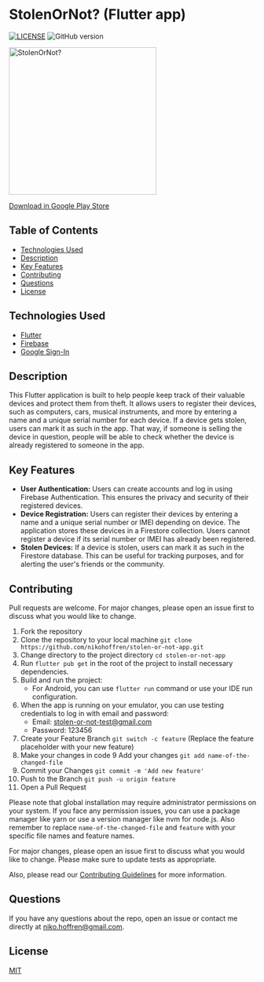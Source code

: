 # StolenOrNot? (Flutter app)

[![LICENSE](https://img.shields.io/badge/license-MIT-blue.svg)](LICENSE)
![GitHub version](https://badge.fury.io/gh/nikohoffren%2Fstolen-or-not-app.svg)

<img src="https://github.com/nikohoffren/stolen-or-not-app/blob/main/assets/images/stolen-gear-logo.jpeg?raw=true" alt="StolenOrNot?" width="300">

[Download in Google Play Store](https://play.google.com/store/apps/details?id=com.nikohoffren.stolen_gear_app)

## Table of Contents

-   [Technologies Used](#technologies-used)
-   [Description](#description)
-   [Key Features](#key-features)
-   [Contributing](#contributing)
-   [Questions](#questions)
-   [License](#license)

## Technologies Used

- [Flutter](https://flutter.dev/)
- [Firebase ](https://firebase.google.com/)
- [Google Sign-In](https://developers.google.com/identity/)

## Description

This Flutter application is built to help people keep track of their valuable devices and protect them from theft. It allows users to register their devices, such as computers, cars, musical instruments, and more by entering a name and a unique serial number for each device. If a device gets stolen, users can mark it as such in the app. That way, if someone is selling the device in question, people will be able to check whether the device is already registered to someone in the app.

## Key Features

- **User Authentication:** Users can create accounts and log in using Firebase Authentication. This ensures the privacy and security of their registered devices.
- **Device Registration:** Users can register their devices by entering a name and a unique serial number or IMEI depending on device. The application stores these devices in a Firestore collection. Users cannot register a device if its serial number or IMEI has already been registered.
- **Stolen Devices:** If a device is stolen, users can mark it as such in the Firestore database. This can be useful for tracking purposes, and for alerting the user's friends or the community.

## Contributing

Pull requests are welcome. For major changes, please open an issue first to discuss what you would like to change.

1. Fork the repository
2. Clone the repository to your local machine `git clone https://github.com/nikohoffren/stolen-or-not-app.git`
3. Change directory to the project directory `cd stolen-or-not-app`
4. Run `flutter pub get` in the root of the project to install necessary dependencies.
5. Build and run the project:
   - For Android, you can use `flutter run` command or use your IDE run configuration.
6. When the app is running on your emulator, you can use testing credentials to log in with email and password:
   - Email: stolen-or-not-test@gmail.com
   - Password: 123456
7. Create your Feature Branch `git switch -c feature` (Replace the feature placeholder with your new feature)
8. Make your changes in code
9 Add your changes `git add name-of-the-changed-file`
10. Commit your Changes `git commit -m 'Add new feature'`
11. Push to the Branch `git push -u origin feature`
12. Open a Pull Request

Please note that global installation may require administrator permissions on your system. If you face any permission issues, you can use a package manager like yarn or use a version manager like nvm for node.js. Also remember to replace `name-of-the-changed-file` and `feature` with your specific file names and feature names.

For major changes, please open an issue first to discuss what you would like to change. Please make sure to update tests as appropriate.

Also, please read our [Contributing Guidelines](CONTRIBUTING.md) for more information.

## Questions

If you have any questions about the repo, open an issue or contact me directly at niko.hoffren@gmail.com.

## License

[MIT](https://choosealicense.com/licenses/mit/)
